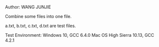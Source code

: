 Author: WANG JUNJIE

Combine some files into one file.

a.txt, b.txt, c.txt, d.txt are test files.

Test Environment:
Windows 10, GCC 6.4.0
Mac OS High Sierra 10.13, GCC 4.2.1
